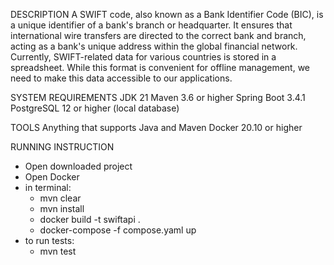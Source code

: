 DESCRIPTION
A SWIFT code, also known as a Bank Identifier Code (BIC), is a unique identifier of a bank's branch or headquarter. It ensures that international wire transfers are directed to the correct bank and branch, acting as a bank's unique address within the global financial network. Currently, SWIFT-related data for various countries is stored in a spreadsheet. While this format is convenient for offline management, we need to make this data accessible to our applications.

SYSTEM REQUIREMENTS
JDK 21
Maven 3.6 or higher
Spring Boot 3.4.1
PostgreSQL 12 or higher (local database)

TOOLS
Anything that supports Java and Maven
Docker 20.10 or higher

RUNNING INSTRUCTION
- Open downloaded project
- Open Docker
- in terminal:
  - mvn clear
  - mvn install
  - docker build -t swiftapi .
  - docker-compose -f compose.yaml up
- to run tests:
  - mvn test
